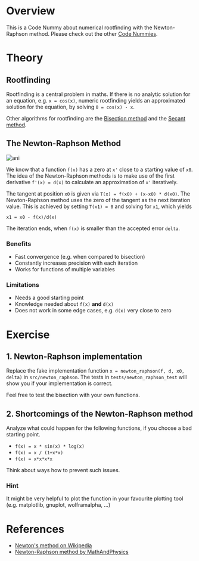 # Overview

This is a Code Nummy about numerical rootfinding with the Newton-Raphson method. Please check out the
other [Code Nummies](https://github.com/Laguna1989/CodeNummies_Overview).

# Theory

## Rootfinding

Rootfinding is a central problem in maths. If there is no analytic solution for an equation, e.g. `x = cos(x)`, numeric
rootfinding yields an approximated solution for the equation, by solving `0 = cos(x) - x`.

Other algorithms for rootfinding are
the [Bisection method](https://github.com/Laguna1989/CodeKata_Numerics_RootFindingWithBisection)
and the [Secant method](https://github.com/Laguna1989/CodeKata_Numerics_RootFindingWithSecant).

## The Newton-Raphson Method

![ani](https://user-images.githubusercontent.com/2394228/128812604-0d70c463-d239-45ea-93f3-7363b4e28fe1.gif)

We know that a function `f(x)` has a zero at `x'` close to a starting value of `x0`. The idea of the Newton-Raphson
methods is to make use of the first derivative `f'(x) = d(x)` to calculate an approximation of `x'` iteratively.

The tangent at position `x0` is given via `T(x) = f(x0) + (x-x0) * d(x0)`. The Newton-Raphson method uses the zero of
the tangent as the next iteration value. This is achieved by setting `T(x1) = 0` and solving for `x1`, which yields

`x1 = x0 - f(x)/d(x)`

The iteration ends, when `f(x)` is smaller than the accepted error `delta`.

### Benefits

* Fast convergence (e.g. when compared to bisection)
* Constantly increases precision with each iteration
* Works for functions of multiple variables

### Limitations

* Needs a good starting point
* Knowledge needed about `f(x)` **and** `d(x)`
* Does not work in some edge cases, e.g. `d(x)` very close to zero

# Exercise

## 1. Newton-Raphson implementation

Replace the fake implementation
function `x = newton_raphson(f, d, x0, delta)`
in `src/newton_raphson`. The tests in `tests/newton_raphson_test` will show you if your implementation is
correct.

Feel free to test the bisection with your own functions.

## 2. Shortcomings of the Newton-Raphson method

Analyze what could happen for the following functions, if you choose a bad starting point.

* `f(x) = x * sin(x) * log(x)`
* `f(x) = x / (1+x*x)`
* `f(x) = x*x*x*x`

Think about ways how to prevent such issues.

### Hint

It might be very helpful to plot the function in your favourite plotting tool (e.g. matplotlib, gnuplot, wolframalpha,
...)

# References

* [Newton's method on Wikipedia](https://en.wikipedia.org/wiki/Newton%27s_method)
* [Newton-Raphson method by MathAndPhysics](https://www.youtube.com/watch?v=qlNqPE_X4ME&ab_channel=MathAndPhysics)
